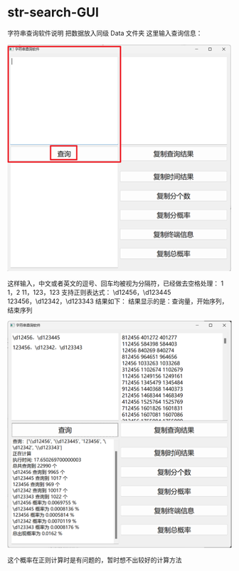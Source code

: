 # str-search-GUI

字符串查询软件说明
把数据放入同级 Data 文件夹
这里输入查询信息：

![1](README_fig/1.jpg)

这样输入，中文或者英文的逗号、回车均被视为分隔符，已经做去空格处理：
1
1，2
11，123，123
支持正则表达式：
\d12456，\d123445
123456，\d12342，\d123343
结果如下：
结果显示的是：查询量，开始序列，结束序列

![2](README_fig/2.jpg)

这个概率在正则计算时是有问题的，暂时想不出较好的计算方法
